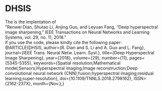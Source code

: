 # DHSIS
The is the implentation of <br> "Renwei Dian, Shutao Li, Anjing Guo, and Leyuan Fang, “Deep hyperspectral image sharpening,” IEEE Transactions on Neural Networks and Learning Systems, vol. 29, no. 11, 2018." <br>
if you use the code, please kindly cite the following paper: <br>
@ARTICLE{DHSIS,
author={R. Dian and S. Li and A. Guo and L. Fang},
journal={IEEE Trans. Neural Netw. Learn. Syst.},
title={Deep Hyperspectral Image Sharpening},
year={2018},
volume={29},
number={11},
pages={5345-5355},
keywords={Spatial resolution;Mathematical model;Sensors;Hyperspectral imaging;Image reconstruction;Deep convolutional neural network (CNN);fusion;hyperspectral imaging;residual learning;super-resolution},
doi={10.1109/TNNLS.2018.2798162},
ISSN={2162-237X},
month={Nov.},}
